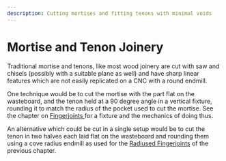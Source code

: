 ```yaml
---
description: Cutting mortises and fitting tenons with minimal voids
---
```


# Mortise and Tenon Joinery

Traditional mortise and tenons, like most wood joinery are cut with saw and chisels \(possibly with a suitable plane as well\) and have sharp linear features which are not easily replicated on a CNC with a round endmill.

One technique would be to cut the mortise with the part flat on the wasteboard, and the tenon held at a 90 degree angle in a vertical fixture, rounding it to match the radius of the pocket used to cut the mortise. See the chapter on [Fingerjoints ](fingerjoints.md)for a fixture and the mechanics of doing thus.

An alternative which could be cut in a single setup would be to cut the tenon in two halves each laid flat on the wasteboard and rounding them using a cove radius endmill as used for the [Radiused Fingerjoints](radiused-fingerjoints.md) of the previous chapter.

